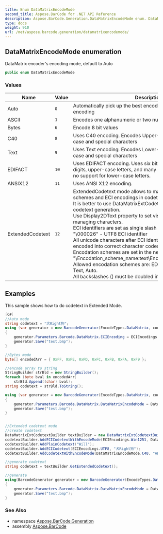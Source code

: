 ```yaml
---
title: Enum DataMatrixEncodeMode
second_title: Aspose.BarCode for .NET API Reference
description: Aspose.BarCode.Generation.DataMatrixEncodeMode enum. DataMatrix encoders encoding mode default to Auto
type: docs
weight: 910
url: /net/aspose.barcode.generation/datamatrixencodemode/
---
```

## DataMatrixEncodeMode enumeration

DataMatrix encoder's encoding mode, default to Auto

```csharp
public enum DataMatrixEncodeMode
```

### Values

| Name | Value | Description |
| --- | --- | --- |
| Auto | `0` | Automatically pick up the best encode mode for Datamatrix encoding |
| ASCII | `1` | Encodes one alphanumeric or two numeric characters per byte |
| Bytes | `6` | Encode 8 bit values |
| C40 | `8` | Uses C40 encoding. Encodes Upper-case alphanumeric, Lower case and special characters |
| Text | `9` | Uses Text encoding. Encodes Lower-case alphanumeric, Upper case and special characters |
| EDIFACT | `10` | Uses EDIFACT encoding. Uses six bits per character, encodes digits, upper-case letters, and many punctuation marks, but has no support for lower-case letters. |
| ANSIX12 | `11` | Uses ANSI X12 encoding. |
| ExtendedCodetext | `12` | ExtendedCodetext mode allows to manually switch encodation schemes and ECI encodings in codetext.<br>It is better to use DataMatrixExtCodetextBuilder for extended codetext generation.<br>Use Display2DText property to set visible text to removing managing characters.<br>ECI identifiers are set as single slash and six digits identifier "\000026" - UTF8 ECI identifier<br>All unicode characters after ECI identifier are automatically encoded into correct character codeset.<br>Encodation schemes are set in the next format : "\Encodation_scheme_name:text\Encodation_scheme_name:text".<br>Allowed encodation schemes are: EDIFACT, ANSIX12, ASCII, C40, Text, Auto.<br>All backslashes (\) must be doubled in text. |

## Examples

This sample shows how to do codetext in Extended Mode.

```csharp
[C#]
//Auto mode
string codetext = "犬Right狗";
using (var generator = new BarcodeGenerator(EncodeTypes.DataMatrix, codetext))
{
    generator.Parameters.Barcode.DataMatrix.ECIEncoding = ECIEncodings.UTF8;
    generator.Save("test.bmp");
}

//Bytes mode
byte[] encodedArr = { 0xFF, 0xFE, 0xFD, 0xFC, 0xFB, 0xFA, 0xF9 };

//encode array to string
StringBuilder strBld = new StringBuilder();
foreach (byte bval in encodedArr)
    strBld.Append((char) bval);
string codetext = strBld.ToString();

using (var generator = new BarcodeGenerator(EncodeTypes.DataMatrix, codetext))
{
    generator.Parameters.Barcode.DataMatrix.DataMatrixEncodeMode = DataMatrixEncodeMode.Bytes;
    generator.Save("test.bmp");
}


//Extended codetext mode
//create codetext
DataMatrixExtCodetextBuilder textBuilder = new DataMatrixExtCodetextBuilder();
codetextBuilder.AddECICodetextWithEncodeMode(ECIEncodings.Win1251, DataMatrixEncodeMode.Bytes, "World");
codetextBuilder.AddPlainCodetext("Will");
codetextBuilder.AddECICodetext(ECIEncodings.UTF8, "犬Right狗");
codetextBuilder.AddCodetextWithEncodeMode(DataMatrixEncodeMode.C40, "ABCDE");

//generate codetext
string codetext = textBuilder.GetExtendedCodetext();    

//generate
using(BarcodeGenerator generator = new BarcodeGenerator(EncodeTypes.DataMatrix, codetext))
{
    generator.Parameters.Barcode.DataMatrix.DataMatrixEncodeMode = DataMatrixEncodeMode.ExtendedCodetext;
	generator.Save("test.bmp");
}
```

### See Also

* namespace [Aspose.BarCode.Generation](../../aspose.barcode.generation/)
* assembly [Aspose.BarCode](../../)


